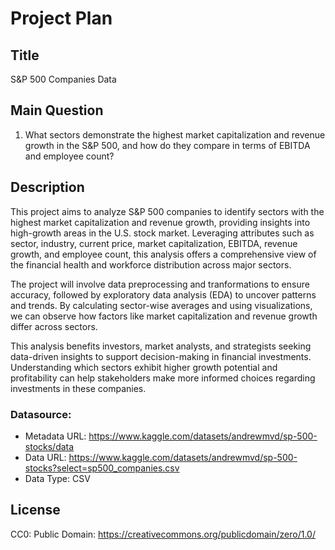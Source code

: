 # Project Plan

## Title

<!-- Give your project a short title. -->

S&P 500 Companies Data

## Main Question

<!-- Think about one main question you want to answer based on the data. -->

1. What sectors demonstrate the highest market capitalization and revenue growth in the S&P 500, and how do they compare in terms of EBITDA and employee count?

## Description

This project aims to analyze S&P 500 companies to identify sectors with the highest market capitalization and revenue growth, providing insights into high-growth areas in the U.S. stock market. Leveraging attributes such as sector, industry, current price, market capitalization, EBITDA, revenue growth, and employee count, this analysis offers a comprehensive view of the financial health and workforce distribution across major sectors.

The project will involve data preprocessing and tranformations to ensure accuracy, followed by exploratory data analysis (EDA) to uncover patterns and trends. By calculating sector-wise averages and using visualizations, we can observe how factors like market capitalization and revenue growth differ across sectors.

This analysis benefits investors, market analysts, and strategists seeking data-driven insights to support decision-making in financial investments. Understanding which sectors exhibit higher growth potential and profitability can help stakeholders make more informed choices regarding investments in these companies.

### Datasource:

- Metadata URL: https://www.kaggle.com/datasets/andrewmvd/sp-500-stocks/data
- Data URL: https://www.kaggle.com/datasets/andrewmvd/sp-500-stocks?select=sp500_companies.csv
- Data Type: CSV

## License

CC0: Public Domain: https://creativecommons.org/publicdomain/zero/1.0/
